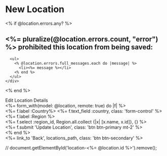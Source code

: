 <h1>New Location</h1>
  <% if @location.errors.any? %>
    <div id="error_explanation">
      <h2><%= pluralize(@location.errors.count, "error") %> prohibited this location from being saved:</h2>

      <ul>
        <% @location.errors.full_messages.each do |message| %>
          <li><%= message %></li>
        <% end %>
      </ul>
    </div>
  <% end %>
<div class="container">
  <div class="row justify-content-center mt-4 ">
    <div class="col-md-8">
      <div class="card">
        <div class="card-header">Edit Location Details</div>
        <div class="card-body">
          <%= form_with(model: @location, remote: true) do |f| %>
            <div class="form-group">
              <%= f.label :Country%>
              <%= f.text_field :country, class: 'form-control' %>
            </div>
            <div class="form-group">
              <%= f.label :Region %><br/>
              <%= f.select :region_id, Region.all.collect {|x| [x.name, x.id]}, {} %>
            </div>
            <div class="form-group">
              <%= f.submit 'Update Location', class: 'btn btn-primary mt-2' %>
            </div>
          <% end %>
          <div class="card-footer text-muted">
            <%= link_to 'Back', locations_path, class: 'btn btn-secondary' %>
          </div>
        </div>
      </div>
    </div>
  </div>
</div>


// document.getElementById('location-<%= @location.id %>').remove(); 

